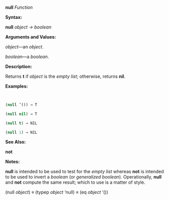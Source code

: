 **null** *Function* 



**Syntax:** 



**null** *object → boolean* 



**Arguments and Values:** 



*object*—an *object*. 



*boolean*—a *boolean*. 







 



 



**Description:** 



Returns **t** if *object* is the *empty list*; otherwise, returns **nil**. 



**Examples:**
```lisp
 

(null ’()) → T 

(null nil) → T 

(null t) → NIL 

(null 1) → NIL 


```
**See Also:** 



**not** 



**Notes:** 



**null** is intended to be used to test for the *empty list* whereas **not** is intended to be used to invert a *boolean* (or *generalized boolean*). Operationally, **null** and **not** compute the same result; which to use is a matter of style. 



(null *object*) *≡* (typep *object* ’null) *≡* (eq *object* ’()) 



